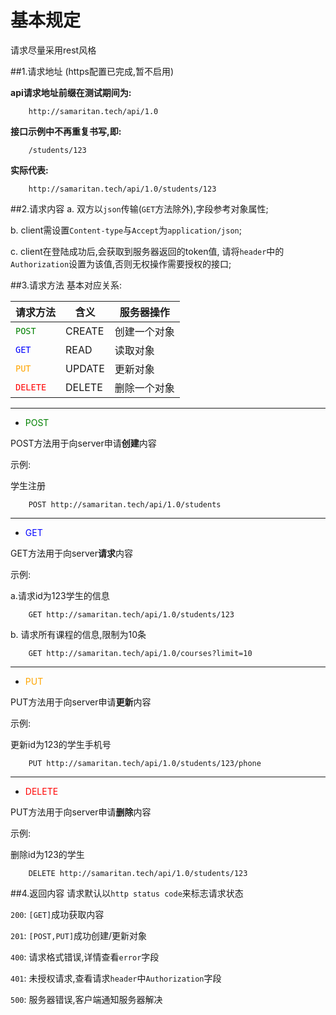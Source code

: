 # 基本规定

请求尽量采用rest风格

##1.请求地址
(https配置已完成,暂不启用)

**api请求地址前缀在测试期间为:**

        http://samaritan.tech/api/1.0
**接口示例中不再重复书写,即:**

        /students/123
**实际代表:**

        http://samaritan.tech/api/1.0/students/123

##2.请求内容
a. 双方以`json`传输(`GET`方法除外),字段参考对象属性;

b. client需设置`Content-type`与`Accept`为`application/json`;

c. client在登陆成功后,会获取到服务器返回的token值,
请将`header`中的`Authorization`设置为该值,否则无权操作需要授权的接口;

##3.请求方法
基本对应关系:


**请求方法** | **含义** | **服务器操作** 
---------|----------|--------------
<font color=green>`POST`</font>|CREATE|创建一个对象
<font color=blue>`GET`</font>|READ|读取对象
<font color=orange>`PUT`</font>|UPDATE|更新对象
<font color=red>`DELETE`</font>|DELETE|删除一个对象
---

* <font color=green>POST</font>

POST方法用于向server申请**创建**内容

示例: 

学生注册

        POST http://samaritan.tech/api/1.0/students

---
* <font color=blue>GET</font>

GET方法用于向server**请求**内容

示例:

a.请求id为123学生的信息

        GET http://samaritan.tech/api/1.0/students/123
b. 请求所有课程的信息,限制为10条

        GET http://samaritan.tech/api/1.0/courses?limit=10

---
* <font color=orange>PUT</font>

PUT方法用于向server申请**更新**内容

示例: 

更新id为123的学生手机号

        PUT http://samaritan.tech/api/1.0/students/123/phone

---

* <font color=red>DELETE</font>

PUT方法用于向server申请**删除**内容

示例: 

删除id为123的学生

        DELETE http://samaritan.tech/api/1.0/students/123


##4.返回内容
请求默认以`http status code`来标志请求状态

`200`: `[GET]`成功获取内容

`201`: `[POST,PUT]`成功创建/更新对象

`400`: 请求格式错误,详情查看`error`字段

`401`: 未授权请求,查看请求`header`中`Authorization`字段

`500`: 服务器错误,客户端通知服务器解决
